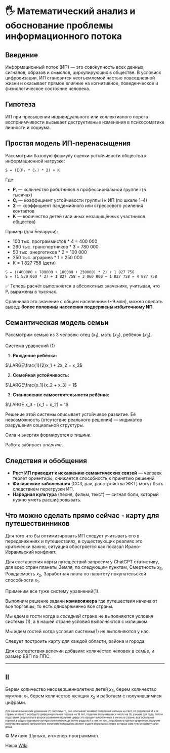 # 🖐️ Математический анализ и обоснование проблемы информационного потока


## Введение

Информационный поток (ИП) — это совокупность всех данных, сигналов, образов и смыслов, циркулирующих в обществе. В условиях цифровизации, ИП становится неотъемлемой частью повседневной жизни и оказывает прямое влияние на когнитивное, поведенческое и физиологическое состояние человека.

## Гипотеза

ИП при превышении индивидуального или коллективного порога восприимчивости вызывает деструктивные изменения в психосоматике личности и социума.

## Простая модель ИП-перенасыщения

Рассмотрим базовую формулу оценки устойчивости общества к информационной нагрузке:

```
S = (Σ(Pᵢ * Cᵢ) * 2) + K
```

Где:

- **Pᵢ** — количество работников в профессиональной группе i (в тысячах)
- **Cᵢ** — коэффициент устойчивости группы i к ИП (по шкале 1–4)
- **2** — коэффициент пандемийного или стрессового усиления контактов
- **K** — количество детей (или иных незащищённых участников общества)

Пример (для Беларуси):

- 100 тыс. программистов \* 4 = 400 000
- 260 тыс. транспортников \* 3 = 780 000
- 50 тыс. энергетиков \* 2 = 100 000
- 250 тыс. аграриев \* 1 = 250 000
- K = 1 827 758 (дети)

```
S = ((400000 + 780000 + 100000 + 250000) * 2) + 1 827 758
S = (1 530 000 * 2) + 1 827 758 = 3 060 000 + 1 827 758 = 4 887 758
```

✅ Теперь расчёт выполняется в абсолютных значениях, учитывая, что Pᵢ выражены в тысячах.

Сравнивая это значение с общим населением (\~9 млн), можно сделать вывод: **более половины населения подвержены избыточному ИП**.


## Семантическая модель семьи

Рассмотрим семью из 3 человек: отец ($x_1$), мать ($x_2$), ребёнок ($x_3$).

Система уравнений (1)

1. **Рождение ребёнка:**


$\LARGE\frac{1}{2}x_1 + 2x_2 = x_3$


2. **Семейная устойчивость:**


$\LARGE\frac{x_1}{x_2 + x_3} = 1$


3. **Становление самостоятельности ребёнка:**


$\LARGE x_3 - (x_1 + x_2) = 1$


Решение этой системы описывает устойчивое развитие. Её невозможность (отсутствие реального решения) — индикатор разрушения социальной структуры.

Сила и энергия формируется в *тишине*.

Работа забирает *энергию*.

## Следствия и обобщения

- **Рост ИП приводит к искажению семантических связей** — человек теряет ориентиры, снижается способность к принятию решений.
- **Физические заболевания** (ССЗ, рак, расстройства ЖКТ) могут быть следствием перегрузки ИП.
- **Народная культура** (песня, фильм, текст) — сигнал боли, который нужно уметь расшифровывать.

## Что можно сделать прямо сейчас - карту для путешествинников

Для того что бы оптимизировать ИП следует учитывать его в передвижениях и путешествиях, в существующих реалиях это критически важно, ситуация обостряется как показал Ирано-Израильский конфликт.

Для составления карты путешествий запросим у ChatGPT статистику, для всех стран планеты Земля, по следующим пунктам, Смертность $x_3$, Рождаемость $x_2$, Заработная плата по паритету покупательской способности $x_1$.

Применим все туже систему уравнений(1).

Выполним решение задачи **комивояжера** где путешествия начинают все торговцы, то есть одновременно все страны.

Мы едем в гости когда в *соседней* стране не выполняются условия системы (1), а в нашей стране условия выполняются с излишком.

Мы ждем гостей когда условия системы(1) не выполняются у нас.

Следует построить карту для каждой области, района и города.

Для соответствия велечин добавим: количество человек в семье, и размер ВВП по ППС.

---
## II

Берем количество несовершеннолетних детей $x_3$, берем количество мужчин $x_1$, берем количество женщин $x_2$ и работаем с получившимися цифрами.

<sub><sub><sub>Для начала вычислим уравнение (1) системы (1), оно описывает момент появления малыша на свет, от родителей М и Ж страны и это (с1) вообщето диференциальная параша на 18 лет, поделим получившееся число на 18, узнаем для года, потом подставим результаты в второе уравнение получим цифру это процент влюбленных в жизнь в стране, все остальные горюют *в общем горемыки путешественники везде им не рады всё у них не так* , подставим в третье уравнение, получим количество корней *личностного полинома который позволяет и дает моральное право* которые нам нужно найти у себя дома.</sub></sub></sub>


© Михаил Шунько, инженер-программист.

Наша [Wiki](https://github.com/mshunko101/mind_preservation_service/wiki/Дорожная-карта).
